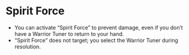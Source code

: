 # Spirit Force

*   You can activate “Spirit Force” to prevent damage, even if you don’t have a Warrior Tuner to return to your hand.
*   “Spirit Force” does not target; you select the Warrior Tuner during resolution.
